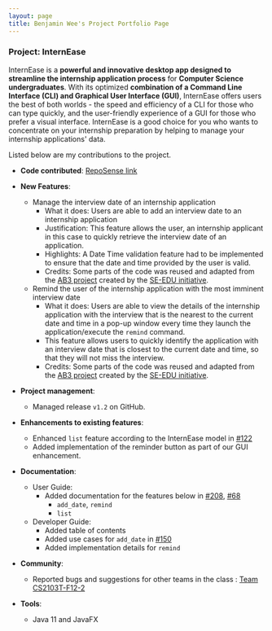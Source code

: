 ```yaml
---
layout: page
title: Benjamin Wee's Project Portfolio Page
---
```


### Project: InternEase

InternEase is a **powerful and innovative desktop app designed to streamline the internship application process** for **Computer Science undergraduates**. With its optimized **combination of a Command Line Interface (CLI) and Graphical User Interface (GUI)**, InternEase offers users the best of both worlds - the speed and efficiency of a CLI for those who can type quickly, and the user-friendly experience of a GUI for those who prefer a visual interface. InternEase is a good choice for you who wants to concentrate on your internship preparation by helping to manage your internship applications' data.

Listed below are my contributions to the project.

* **Code contributed**: [RepoSense link](https://nus-cs2103-ay2223s2.github.io/tp-dashboard/?search=benjamin-wee&breakdown=true&sort=groupTitle&sortWithin=title&since=2023-02-17&timeframe=commit&mergegroup=&groupSelect=groupByRepos&checkedFileTypes=docs~functional-code~test-code~other)

* **New Features**:
  * Manage the interview date of an internship application
    * What it does: Users are able to add an interview date to an internship application
    * Justification: This feature allows the user, an internship applicant in this case to quickly retrieve the interview date of an application.
    * Highlights: A Date Time validation feature had to be implemented to ensure that the date and time provided by the user is valid.
    * Credits: Some parts of the code was reused and adapted from the [AB3 project](https://github.com/nus-cs2103-AY2223S2/tp) created by the [SE-EDU initiative](https://se-education.org/).
  * Remind the user of the internship application with the most imminent interview date
    * What it does: Users are able to view the details of the internship application with the interview that is the nearest to the current date and time in a pop-up window every time they launch the application/execute the `remind` command.
    * This feature allows users to quickly identify the application with an interview date that is closest to the current date and time, so that they will not miss the interview. 
    * Credits: Some parts of the code was reused and adapted from the [AB3 project](https://github.com/nus-cs2103-AY2223S2/tp) created by the [SE-EDU initiative](https://se-education.org/).


* **Project management**:
    * Managed release `v1.2` on GitHub.

* **Enhancements to existing features**:
    * Enhanced `list` feature according to the InternEase model in [#122](https://github.com/AY2223S2-CS2103T-W15-4/tp/pull/122)
    * Added implementation of the reminder button as part of our GUI enhancement.

* **Documentation**:
    * User Guide:
        * Added documentation for the features below in [#208](https://github.com/AY2223S2-CS2103T-W15-4/tp/pull/208), [#68](https://github.com/AY2223S2-CS2103T-W15-4/tp/pull/68)
          * `add_date`, `remind`
          * `list`
    * Developer Guide:
        * Added table of contents
        * Added use cases for `add_date` in [#150](https://github.com/AY2223S2-CS2103T-W15-4/tp/pull/150)
        * Added implementation details for `remind` 

* **Community**:
    * Reported bugs and suggestions for other teams in the class : [Team CS2103T-F12-2](https://github.com/benjamin-wee/ped/issues)

* **Tools**:
    * Java 11 and JavaFX
